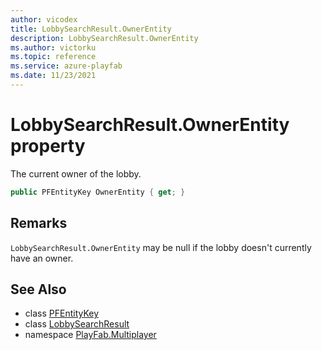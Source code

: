 ```yaml
---
author: vicodex
title: LobbySearchResult.OwnerEntity
description: LobbySearchResult.OwnerEntity
ms.author: victorku
ms.topic: reference
ms.service: azure-playfab
ms.date: 11/23/2021
---
```


# LobbySearchResult.OwnerEntity property

The current owner of the lobby.

```csharp
public PFEntityKey OwnerEntity { get; }
```

## Remarks

`LobbySearchResult.OwnerEntity` may be null if the lobby doesn't currently have an owner.

## See Also

* class [PFEntityKey](../PFEntityKey.md)
* class [LobbySearchResult](../LobbySearchResult.md)
* namespace [PlayFab.Multiplayer](../../PlayFabMultiplayerSDK.md)

